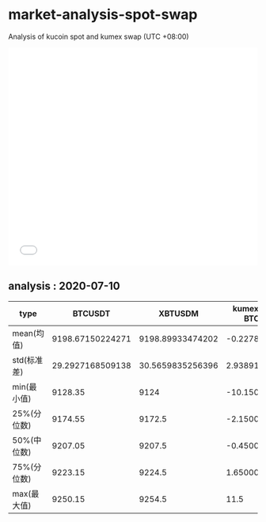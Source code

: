 # market-analysis-spot-swap
Analysis of kucoin spot and kumex swap (UTC +08:00)

<iframe width="100%" height="440" src="./data.html" frameborder="no" border="0" scrolling="no"></iframe>

## analysis : 2020-07-10

type | BTCUSDT | XBTUSDM | kumex-XBTUSDM-BTCUSDT_arb
---|---|---|---
mean(均值) | 9198.67150224271 | 9198.89933474202 | -0.227832502662637
std(标准差) | 29.2927168509138 | 30.5659835256396 | 2.93891596001985
min(最小值) | 9128.35 | 9124 | -10.1500000000015
25%(分位数) | 9174.55 | 9172.5 | -2.15000000000145
50%(中位数) | 9207.05 | 9207.5 | -0.450000000000728
75%(分位数) | 9223.15 | 9224.5 | 1.65000000000146
max(最大值) | 9250.15 | 9254.5 | 11.5
